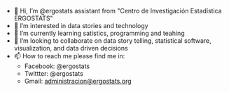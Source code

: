 - 👋 Hi, I’m @ergostats assistant from "Centro de Investigación Estadística ERGOSTATS" 
- 👀 I’m interested in data stories and technology
- 🌱 I’m currently learning satistics, programming and teahing
- 💞️ I’m looking to collaborate on data story telling, statistical software, visualization, and data driven decisions 
- 📫 How to reach me please find me in:
  - Facebook: @ergostats
  - Twittter: @ergostats
  - Gmail: administracion@ergostats.org   

